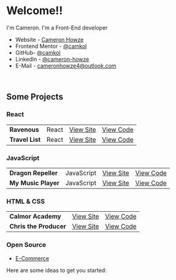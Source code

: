 

# Welcome!!

I'm Cameron. I'm a Front-End developer

- Website - [Cameron Howze](https://camkol.github.io/)
- Frontend Mentor - [@camkol](https://www.frontendmentor.io/profile/camkol)
- GitHub- [@camkol](https://github.com/camkol)
- LinkedIn - [@cameron-howze](https://www.linkedin.com/in/cameron-howze-28a646109/)
- E-Mail - [cameronhowze4@outlook.com](mailto:cameronhowze4@outlook.com)

<br>

## Some Projects

### React

|                 |       |                                               |                                                    |
| --------------- | ----- | --------------------------------------------- | -------------------------------------------------- |
| **Ravenous**    | React | [View Site](https://ravenous2-3.netlify.app/) | [View Code](https://github.com/camkol/ravenous2)   |
| **Travel List** | React | [View Site](https://travellist3.netlify.app/) | [View Code](https://github.com/camkol/travel-list) |

### JavaScript

|                     |            |                                                       |                                                       |
| ------------------- | ---------- | ----------------------------------------------------- | ----------------------------------------------------- |
| **Dragon Repeller** | JavaScript | [View Site](https://camkol.github.io/DragonRepeller/) | [View Code](https://github.com/camkol/DragonRepeller) |
| **My Music Player** | JavaScript | [View Site](https://camkol.github.io/MyMusicPlayer/)  | [View Code](https://github.com/camkol/MyMusicPlayer)  |

### HTML & CSS

|                        |                                                               |                                                               |
| ---------------------- | ------------------------------------------------------------- | ------------------------------------------------------------- |
| **Calmor Academy**     | [View Site](https://camkol.github.io/capstone_colmar_assets/) | [View Code](https://github.com/camkol/capstone_colmar_assets) |
| **Chris the Producer** | [View Site](https://camkol.github.io/Chris/)                  | [View Code](https://github.com/camkol/Chris)                  |

### Open Source

- [E-Commerce](https://ecommerceproject2.netlify.app/)

Here are some ideas to get you started:

<!-- - 🔭 I’m currently working on ...
- 🌱 I’m currently learning ...
- 👯 I’m looking to collaborate on ...
- 🤔 I’m looking for help with ...
- 💬 Ask me about ...
- 📫 How to reach me: ...
- 😄 Pronouns: ...
- ⚡ Fun fact: ...
-->


